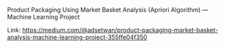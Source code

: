 Product Packaging Using Market Basket Analysis (Apriori Algorithm) — Machine Learning Project

Link: https://medium.com/@adsetwan/product-packaging-market-basket-analysis-machine-learning-project-355ffe04f350
